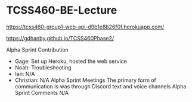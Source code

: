# TCSS460-BE-Lecture
 
https://tcss460-group1-web-api-d9b1e8b26f0f.herokuapp.com/

https://gdhanby.github.io/TCSS460Phase2/

Alpha Sprint Contribution
- Gage: Set up Heroku, hosted the web service
- Noah: Troubleshooting
- Ian: N/A
- Christian: N/A
Alpha Sprint Meetings
The primary form of communication is was through Discord text and voice channels
Alpha Sprint Comments
N/A
